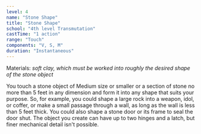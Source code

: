```yaml
---
level: 4
name: "Stone Shape"
title: "Stone Shape"
school: "4th level Transmutation"
castTime: "1 action"
range: "Touch"
components: "V, S, M"
duration: "Instantaneous"
---
```


Materials: *soft clay, which must be worked into roughly the desired shape of the stone object*

You touch a stone object of Medium size or smaller or a section of stone no more than 5 feet in any dimension and form it into any shape that suits your purpose. So, for example, you could shape a large rock into a weapon, idol, or coffer, or make a small passage through a wall, as long as the wall is less than 5 feet thick. You could also shape a stone door or its frame to seal the door shut. The object you create can have up to two hinges and a latch, but finer mechanical detail isn't possible.
